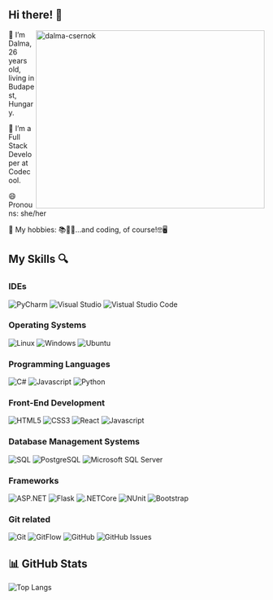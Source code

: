 ## Hi there! 👋

<p><img align="right" src="https://cdn.dribbble.com/users/2514124/screenshots/5439070/girl_3.gif" width="450px" height="350px" alt="dalma-csernok" /></p>

<p align="left"> 🔭 I’m Dalma, 26 years old, living in Budapest, Hungary.</p>

<p align="left">🌱 I’m a Full Stack Developer at Codecool.</p> 

<p align="left">😄 Pronouns: she/her</p>

<p align="left">🌺 My hobbies: 📚🍳🏃‍...and coding, of course!🤓🖥️</p>


## My Skills 🔍

### IDEs
![PyCharm](http://img.shields.io/badge/-PyCharm-lightgreen?style=flat-square&logo=PyCharm&logoColor=black)
![Visual Studio](http://img.shields.io/badge/-Visual_Studio-orange?style=flat-square&logo=visual%20studio&logoColor=black)
![Vistual Studio Code](http://img.shields.io/badge/-Visual_Studio_Code-darkblue?style=flat-square&logo=visual%20studio%20code&logoColor=white)

### Operating Systems
![Linux](http://img.shields.io/badge/-Linux-red?style=flat-square&logo=linux&logoColor=black)
![Windows](http://img.shields.io/badge/-Windows-pink?style=flat-square&logo=windows&logoColor=black)
![Ubuntu](https://img.shields.io/badge/Ubuntu-E95420?style=flat-square&logo=ubuntu&logoColor=black)

### Programming Languages
![C#](http://img.shields.io/badge/-C%23-blue?style=flat-square&logo=csharp&logoColor=black)
![Javascript](http://img.shields.io/badge/-Javascript-blueviolet?style=flat-square&logo=javascript&logoColor=black)
![Python](http://img.shields.io/badge/-Python-aquamarine?style=flat-square&logo=python&logoColor=black)

### Front-End Development
![HTML5](http://img.shields.io/badge/-HTML5-orange?style=flat-square&logo=html5&logoColor=black)
![CSS3](http://img.shields.io/badge/-CSS3-turquoise?style=flat-square&logo=css3&logoColor=black)
![React](http://img.shields.io/badge/-React-dodgerblue?style=flat-square&logo=react&logoColor=black)
![Javascript](http://img.shields.io/badge/-Javascript-blueviolet?style=flat-square&logo=javascript&logoColor=black)

### Database Management Systems
![SQL](http://img.shields.io/badge/-SQL-darkgreen?style=flat-square)
![PostgreSQL](http://img.shields.io/badge/-PostgreSQL-lightseagreen?style=flat-square&logo=postgresql&logoColor=black)
![Microsoft SQL Server](http://img.shields.io/badge/-Microsoft_SQL_Server-darkorange?style=flat-square&logo=microsoft-sql-server&logoColor=white)

### Frameworks
![ASP.NET](http://img.shields.io/badge/-ASP.NET-darkmagenta?style=flat-square&logo=.NET&logoColor=black)
![Flask](http://img.shields.io/badge/-Flask-darksalmon?style=flat-square&logo=flask&logoColor=black)
![.NETCore](http://img.shields.io/badge/-.NET_Core-greenyellow?style=flat-square&logo=.NET&logoColor=black)
![NUnit](http://img.shields.io/badge/-NUnit-gray?style=flat-square&)
![Bootstrap](http://img.shields.io/badge/-Bootstrap-indianred?style=flat-square&logo=bootstrap&logoColor=black)

### Git related
![Git](http://img.shields.io/badge/-Git-moccasin?style=flat-square&logo=git&logoColor=black)
![GitFlow](http://img.shields.io/badge/-GitFlow-lightskyblue?style=flat-square&logo=git&logoColor=black)
![GitHub](http://img.shields.io/badge/-GitHub-lime?style=flat-square&logo=github&logoColor=black)
![GitHub Issues](http://img.shields.io/badge/-GitHub_Issues-hotpink?style=flat-square&logo=github&logoColor=black)

## 📊 GitHub Stats

![Top Langs](https://github-readme-stats.vercel.app/api/top-langs/?username=dalmacsernok&theme=tokyonight)
 
  
  
